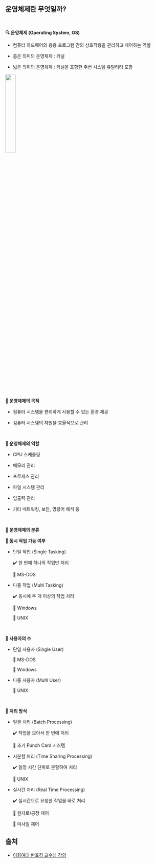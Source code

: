 ## 운영체제란 무엇일까?

<br>

**🔍 운영체제 (Operating System, OS)**

* 컴퓨터 하드웨어와 응용 프로그램 간의 상호작용을 관리하고 제어하는 역할

* 좁은 의미의 운영체제 : 커널

* 넓은 의미의 운영체제 : 커널을 포함한 주변 시스템 유틸리티 포함

<div>
  <img src="https://upload.wikimedia.org/wikipedia/commons/thumb/3/3a/Operating_system_placement_kor.svg/1200px-Operating_system_placement_kor.svg.png" style="width:25%">
</div>

<br>

**🤔 운영체제의 목적**

* 컴퓨터 시스템을 편리하게 사용할 수 있는 환경 제공

* 컴퓨터 시스템의 자원을 효율적으로 관리

<br>

**🚩 운영체제의 역할**

* CPU 스케줄링

* 메모리 관리

* 프로세스 관리

* 파일 시스템 관리

* 입출력 관리

* 기타 네트워킹, 보안, 명령어 해석 등 

<br>

**📂 운영체제의 분류**

  **📌 동시 작업 가능 여부**

  * 단일 작업 (Single Tasking)

    ✔️ 한 번에 하나의 작업만 처리

    🔹 MS-DOS

  * 다중 작업 (Multi Tasking)

    ✔️ 동시에 두 개 이상의 작업 처리

    🔹 Windows

    🔹 UNIX

  <br>

  **📌 사용자의 수**

  * 단일 사용자 (Single User)

    🔹 MS-DOS

    🔹 Windows

  * 다중 사용자 (Multi User)

    🔹 UNIX

  <br>

  **📌 처리 방식**

  * 일괄 처리 (Batch Processing)

    ✔️ 작업을 모아서 한 번에 처리

    🔹 초기 Punch Card 시스템

  * 시분할 처리 (Time Sharing Processing)

    ✔️ 일정 시간 단위로 분할하여 처리

    🔹 UNIX

  * 실시간 처리 (Real Time Processing)

    ✔️ 실시간으로 요청한 작업을 바로 처리

    🔹 원자로/공장 제어

    🔹 미사일 제어


## 출처

* [이화여대 반효경 교수님 강의](https://core.ewha.ac.kr/publicview/C0101020140307151724641842?vmode=f)